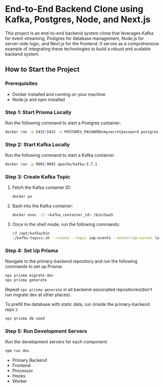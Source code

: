 # End-to-End Backend Clone using Kafka, Postgres, Node, and Next.js

This project is an end-to-end backend system clone that leverages Kafka for event streaming, Postgres for database management, Node.js for server-side logic, and Next.js for the frontend. It serves as a comprehensive example of integrating these technologies to build a robust and scalable backend system.

## How to Start the Project

### Prerequisites

- Docker installed and running on your machine
- Node.js and npm installed

### Step 1: Start Prisma Locally

Run the following command to start a Postgres container:

```bash
docker run -p 5432:5432 -e POSTGRES_PASSWORD=mysecretpassword postgres
```

### Step 2: Start Kafka Locally

Run the following command to start a Kafka container:

```bash
docker run -p 9092:9092 apache/kafka:3.7.1
```

### Step 3: Create Kafka Topic

1. Fetch the Kafka container ID:

   ```bash
   docker ps
   ```

2. Bash into the Kafka container:

   ```bash
   docker exec -it <kafka_container_id> /bin/bash
   ```

3. Once in the shell mode, run the following commands:
   ```bash
   cd /opt/kafka/bin
   ./kafka-topics.sh --create --topic zap-events --bootstrap-server localhost:9092
   ```

### Step 4: Set Up Prisma

Navigate to the primary-backend repository and run the following commands to set up Prisma:

```bash
npx prisma migrate dev
npx prisma generate
```

Repeat `npx prisma generate` in all backend-associated repositories(don't run migrate dev at other places).

To prefill the database with static data, run (inside the primary-backend repo ):

```bash
npx prisma db seed
```

### Step 5: Run Development Servers

Run the development servers for each component:

```bash
npm run dev
```

- Primary Backend
- Frontend
- Processor
- Hooks
- Worker
